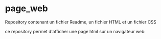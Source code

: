 # page_web
Repository contenant un fichier Readme, un fichier HTML et un fichier CSS

ce repository permet d'afficher une page html sur un navigateur web